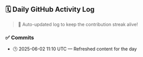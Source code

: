 ## 🗓️ Daily GitHub Activity Log

> 🤖 Auto-updated log to keep the contribution streak alive!

### ✅ Commits

- 🕒 2025-06-02 11:10 UTC — Refreshed content for the day

